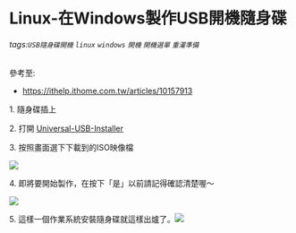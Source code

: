 # Linux-在Windows製作USB開機隨身碟
###### tags:`USB隨身碟開機` `linux` `windows` `開機` `開機選單` `重灌準備`
 參考至:
  - https://ithelp.ithome.com.tw/articles/10157913

1\. 隨身碟插上

2\. 打開 [Universal-USB-Installer](http://www.pendrivelinux.com/universal-usb-installer-easy-as-1-2-3/)

3\. 按照畫面選下下載到的ISO映像檔

![](https://lh4.googleusercontent.com/XvhNdxMSVPDOz6Ky9opwPpu3sDfwLmzXAHrZbXRv7oKEX7tcnkE4c65vHGcP0u8ovE5S5SES2z2rTqygEB1q2OXQdfVhlTtSnHBzVsE10LCym2EcqdtdJJczRmF45cVqXuQ4r4S2)

4\. 即將要開始製作，在按下「是」以前請記得確認清楚喔～

![](https://lh4.googleusercontent.com/-TE2fNPf1jHG0yTZgEfzjU0bDyr3Ng8-aIbMHzrFf2_A0NO304ITXdgpNgW2twny_W5xIkhWXVX_Li3_qie02SSkgqoFNybjWtjfDxIfnxCT5vQGi4OzqKnAwbYKbsHhPxnlETuP)

5\. 這樣一個作業系統安裝隨身碟就這樣出爐了。![](https://lh4.googleusercontent.com/4pxWwMFwIoydnv0itY9L_pzAAW1aj2o40j6ZjNXKMgyF78C3d1cbeL74WQ35Y71LSYSKiBz4jDbRl3NJ8DA4Ut4RP_kRktseVlD3GJVS3WbbUzHtdL0Frfpd2nXo9ZYDU8_4jUbV)